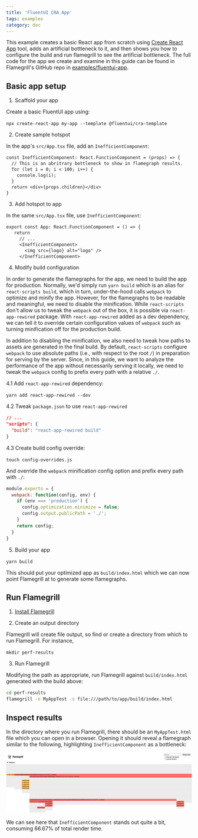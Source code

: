 ```yaml
---
title: 'FluentUI CRA App'
tags: examples
category: doc
---
```


This example creates a basic React app from scratch using [Create React App] tool, adds an artificial bottleneck
to it, and then shows you how to configure the build and run flamegrill to see the artificial bottleneck. The full
code for the app we create and examine in this guide can be found in Flamegrill's GitHub repo in [examples/fluentui-app].

[Create React App]: https://create-react-app.dev/
[examples/fluentui-app]: https://github.com/microsoft/flamegrill/tree/master/examples/fluentui-app

## Basic app setup

1. Scaffold your app

Create a basic FluentUI app using:

`npx create-react-app my-app --template @fluentui/cra-template`

2. Create sample hotspot

In the app's `src/App.tsx` file, add an `InefficientComponent`:

```tsx
const InefficientComponent: React.FunctionComponent = (props) => {
  // This is an abritrary bottleneck to show in flamegraph results.
  for (let i = 0; i < 100; i++) {
    console.log(i);
  }
  return <div>{props.children}</div>
}
```

3. Add hotspot to app

In the same `src/App.tsx` file, use `InefficientComponent`:

 ```tsx
 export const App: React.FunctionComponent = () => {
    return 
      // ... 
      <InefficientComponent>
        <img src={logo} alt="logo" />
      </InefficientComponent>
```

4. Modify build configuration

In order to generate the flamegraphs for the app, we need to build the app for production. Normally, we'd simply
run `yarn build` which is an alias for `react-scripts build`, which in turn, under-the-hood calls `webpack` to
optimize and minify the app. However, for the flamegraphs to be readable and meaningful, we need to disable the
minification. While `react-scripts` don't allow us to tweak the `webpack` out of the box, it is possible via
`react-app-rewired` package. With `react-app-rewired` added as a dev dependency, we can tell it to override certain
configuration values of `webpack` such as turning minification off for the production build.

In addition to disabling the minification, we also need to tweak how paths to assets are generated in the final build.
By default, `react-scripts` configure `webpack` to use absolute paths (i.e., with respect to the root `/`) in preparation
for serving by the server. Since, in this guide, we want to analyze the performance of the app without necessarily
serving it locally, we need to tweak the `webpack` config to prefix every path with a relative `./`.

4.1 Add `react-app-rewired` dependency:

`yarn add react-app-rewired --dev`

4.2 Tweak `package.json` to use `react-app-rewired`

```json
// ...
"scripts": {
  "build": "react-app-rewired build"
}
```

4.3 Create build config override:

`touch config-overrides.js`

And override the `webpack` minification config option and prefix every path with `./`:

```js
module.exports = {
  webpack: function(config, env) {
    if (env === 'production') {
      config.optimization.minimize = false;
      config.output.publicPath = './';
    }
    return config;
  }
}
```

5. Build your app

`yarn build`

This should put your optimized app as `build/index.html` which we can now point Flamegrill at to generate some flamegraphs.

## Run Flamegrill

1. [Install Flamegrill](./installation)

2. Create an output directory

Flamegrill will create file output, so find or create a directory from which to run Flamegrill. For instance,

`mkdir perf-results`

3. Run Flamegrill

Modifying the path as appropriate, run Flamegrill against `build/index.html` generated with the build above:

```bash
cd perf-results
flamegrill -n MyAppTest -s file:///path/to/app/build/index.html
```

## Inspect results

In the directory where you run Flamegrill, there should be an `MyAppTest.html` file which you can open in a browser.
Opening it should reveal a flamegraph similar to the following, highlighting `InefficientComponent` as a bottleneck:

![flamegraph](./fluentui-cra-results.png)

We can see here that `InefficientComponent` stands out quite a bit, consuming 66.67% of total render time.
